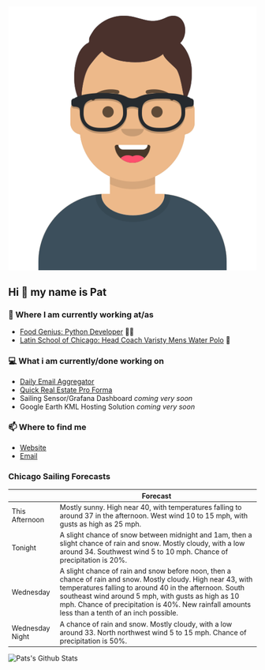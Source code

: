 [![Social banner for p-j-falconer](https://raw.githubusercontent.com/P-J-FALCONER/P-J-FALCONER/master/assets/avataaars.svg)](https://patfalconer.com/)
## Hi :wave: my name is Pat

### 💼 Where I am currently working at/as
- [Food Genius: Python Developer](https://getfoodgenius.com/) 🍔🐍
- [Latin School of Chicago: Head Coach Varisty Mens Water Polo](https://www.latinschool.org/) 🤽


### 💻 What i am currently/done working on
 - [Daily Email Aggregator](https://github.com/P-J-FALCONER/dott_daily_mail)
 - [Quick Real Estate Pro Forma](https://github.com/P-J-FALCONER/henry)
 - Sailing Sensor/Grafana Dashboard *coming very soon*
 - Google Earth KML Hosting Solution *coming very soon*

### 📫 Where to find me
 - [Website](https://patfalconer.com/)
 - [Email](mailto:patrick.j.falconer@gmail.com)


### Chicago Sailing Forecasts
|   | Forecast  |
|---|---|
| This Afternoon | Mostly sunny. High near 40, with temperatures falling to around 37 in the afternoon. West wind 10 to 15 mph, with gusts as high as 25 mph. |
| Tonight | A slight chance of snow between midnight and 1am, then a slight chance of rain and snow. Mostly cloudy, with a low around 34. Southwest wind 5 to 10 mph. Chance of precipitation is 20%. |
| Wednesday | A slight chance of rain and snow before noon, then a chance of rain and snow. Mostly cloudy. High near 43, with temperatures falling to around 40 in the afternoon. South southeast wind around 5 mph, with gusts as high as 10 mph. Chance of precipitation is 40%. New rainfall amounts less than a tenth of an inch possible. |
| Wednesday Night | A chance of rain and snow. Mostly cloudy, with a low around 33. North northwest wind 5 to 15 mph. Chance of precipitation is 50%. |

![Pats's Github Stats](https://github-readme-stats.vercel.app/api?username=p-j-falconer&show_icons=true&theme=radical)
